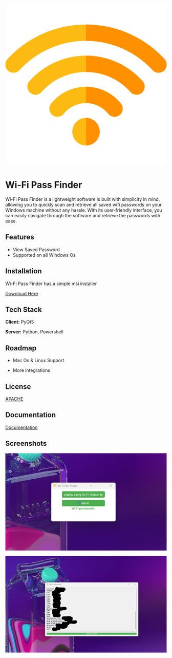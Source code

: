
![Logo](wifi.png)


# Wi-Fi Pass Finder

Wi-Fi Pass Finder is a  lightweight software is built with simplicity in mind, allowing you to quickly scan and retrieve all saved wifi passwords on your Windows machine without any hassle. With its user-friendly interface, you can easily navigate through the software and retrieve the passwords with ease.


## Features

- View Saved Password
- Supported on all Windows Os


## Installation

Wi-Fi Pass Finder has a simple  msi installer 

  [Download Here](https://choosealicense.com/licenses/mit/)


    
## Tech Stack

**Client:** PyQt5 

**Server:** Python, Powershell


## Roadmap

- Mac Os & Linux Support

- More integrations


## License

[APACHE](Licence)


## Documentation

[Documentation](https://linktodocumentation)


## Screenshots

![App Screenshot](1.png)

![App Screenshot](2.png)

